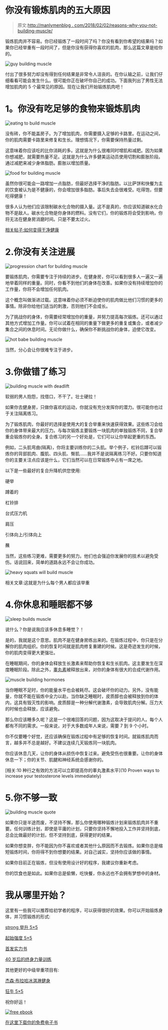 # 你没有锻炼肌肉的五大原因

> 原文:[http://manlymenblog . com/2018/02/02/reasons-why-you-not-building-muscle/](http://manlymenblog.com/2018/02/02/reasons-why-you-are-not-building-muscle/)

锻炼肌肉并不容易。你已经锻炼了一段时间了吗？你没有看到你希望的结果吗？如果你已经举重有一段时间了，但是你没有获得你喜欢的肌肉，那么这篇文章是给你的。

![guy building muscle](../Images/472319ccc38ce978c76ea9bcd6d5f8b0.png)

付出了很多努力却没有得到任何结果是非常令人沮丧的。在你认输之前，让我们仔细看看可能会发生什么。很可能你正在破坏你自己的成功。下面我列出了男性无法增加肌肉的 5 个最常见的原因。现在让我们开始锻炼肌肉吧！

# **1。你没有吃足够的食物来锻炼肌肉**

![eating to build muscle](../Images/2b25096f1a35f9e55298752168fa8bbc.png)

没有砖，你不能盖房子。为了增加肌肉，你需要摄入足够的卡路里。在运动之间，你的肌肉需要卡路里来修复和生长。理想情况下，你需要保持热量过剩。

这意味着你应该吃的比你消耗的多。这就是为什么很难同时增肌和减肥。因为如果你想减肥，就需要热量不足。这就是为什么许多健美运动员使用切割和膨胀阶段。通过减肥来减少身体脂肪。膨胀以增加质量。

![food for building muscle](../Images/55b1ca8b7cdd331c6067e4d2d931db33.png)

虽然你很可能会一路增加一点脂肪，但最好选择干净的脂肪。以比萨饼和快餐为主的饮食被认为是不健康的，你会增加很多脂肪。事后失去会很难受。吃得饱，但要吃得健康！

很多人认为他们应该限制碳水化合物的摄入量。这不是真的，你应该知道碳水化合物不是敌人。碳水化合物是你身体的燃料。没有它们，你的锻炼将会受到影响，你将无法在健身房消磨时间。只是不要太过火。

[相关帖子:如何变得干净健康](http://manlymenblog.com/2018/03/19/bulkupcleanandhealthy/)

# 2.你没有关注进展

![progression chart for building muscle](../Images/135129394a67b6811c5e4552d0782efe.png)

要锻炼肌肉，你需要专注于持续的进步。在健身房，你可以看到很多人一遍又一遍地举着同样的重量。同时，你看不到他们的身体在改善。如果你没有持续增加你的工作量，你将不会增加任何肌肉。

这个概念叫做渐进过载。这意味着你必须不断迫使你的肌肉做比他们习惯的更多的事情。除非你给他们适当的刺激，否则他们不会成长。

为了挑战你的身体，你需要经常增加你的重量，并努力提高每次锻炼。还可以通过其他方式增加工作量。你可以试着在相同的重量下做更多的重复或集合，或者减少集合之间的休息时间。无论你做什么，确保你不断挑战你的身体，迫使它改变。

![hot babe building muscle](../Images/de01f8ef029ceec4dd87bb8406a1621a.png)

当然，分心会让你很难专注于进步。

# 3.你做错了练习

![building muscle with deadlift](../Images/4c1e4cbd8a71de77784c4ae19a38073e.png)

软弱的男人抱怨，找借口，不干了。壮士硬拉！

如果你去健身房，只做你喜欢的运动，你就没有充分发挥你的潜力。很可能你也过于关注隔离练习。

为了锻炼肌肉，你最好的选择是使用大的复合举重来快速获得效果。这些练习会给你的身体带来最大的压力。与每次锻炼主要锻炼一块肌肉的单独锻炼不同，复合举重会锻炼你的全身。复合练习的另一个好处是，它们可以让你举起更重的东西。

例如，二头肌弯曲(隔离)，你将主要训练你的二头肌。举个例子，杠铃后蹲可以锻炼你的背部肌肉、腹肌、四头肌、臀肌……我并不是说隔离练习不好。只要你知道你的主要关注点应该是什么，它们当然可以在日常锻炼中占有一席之地。

以下是一些最好的复合升降机供您使用:

硬举

蹲着的

杠铃排

台式压力机

肩压

引体向上/引体向上

蘸

当然，这些练习更难，需要更多的努力。他们也会强迫你发展你的技术以避免受伤。话说回来，简单的道路永远不会让你成功。

![heavy squats will build muscle](../Images/1acc966088acf0560654f7d516aa7e9b.png)

相关文章:这就是为什么每个男人都应该举重

# 4.你休息和睡眠都不够

![sleep builds muscle](../Images/1487fc4636b7d9f6c0ea90e2a60601e9.png)

说什么？你是说我应该多休息多睡觉？！

是的，我就是这个意思。肌肉不是在健身房练出来的。在锻炼过程中，你只是在分解你的肌肉组织。你的恢复时间就是肌肉修复重建的时候。这是奇迹发生的时候，你的肌肉变得更大更强壮。

在睡眠期间，你的身体会释放生长激素来帮助你恢复和生长肌肉。这主要发生在深度睡眠阶段。除此之外，[睾丸素](https://mailchi.mp/5ef9b44c9ca8/testogen)被释放出来，对你的身体有很大的合成代谢作用。

![muscle building hormones](../Images/8606121acd3ec622e3632e0c6dd48903.png)

当你睡眠不足时，你的能量水平也会被耗尽。这会破坏你的动力。另外，没有能量，你就不能在锻炼中全力以赴。当你缺乏睡眠时，皮质醇也会被释放到你的体内，这具有毁灭性的影响。皮质醇是一种分解代谢激素，会导致肌肉分解。压力大的时候也会释放，应该避免。

那么你应该睡多久呢？这是一个很难回答的问题，因为这取决于提问的人。每个人都有不同的需求。一般来说，对于大多数成年人来说，需要 7 到 9 个小时。

你不仅要睡个好觉，还应该确保在锻炼过程中有足够的恢复时间。就锻炼肌肉而言，越多并不总是越好。不建议连续几天锻炼同一块肌肉。

你应该休息几天，让你的身体从损伤中恢复过来。避免受伤也很重要。让你的身体休息一下；你的关节、肌腱和神经系统会感谢你的。

[相关:10 种行之有效的方法可以立即提高你的睾丸激素水平](10 Proven ways to increase your testosterone levels immediately)

# 5.你不够一致

![building muscle quote](../Images/8aa5a9895053512b288ddae403e37fc6.png)

如果你只是半途而废，不坚持不懈，那么你使用哪种锻炼计划来锻炼肌肉并不重要。任何训练计划，即使是平庸的计划，只要你坚持不懈地投入工作并坚持到底，总会比做最好的计划，但不坚持到底，获得更好的结果。

如果你想变胖，你不能因为你不喜欢或者其他什么原因而不去锻炼。如果你总是缩短锻炼时间，你将得不到你想要的结果。对自己诚实，坚持你应该做的事情。

如果你目前正在锻炼，但没有使用设计好的程序，我建议你重新考虑。

你的饮食也是如此。如果你总是偷懒，吃快餐，你永远也不会拥有梦想中的身材。

# 我从哪里开始？

这里有一些我可以推荐给初学者的程序，可以获得很好的效果。你可以开始锻炼身体，并习惯锻炼的形式:

[strong 举升 5×5](https://stronglifts.com/5x5/)

[起始强度 5×5](https://startingstrength.com/)

[首发实力书](https://www.amazon.com/gp/product/B006XJR5ZA/ref=as_li_tl?ie=UTF8&camp=1789&creative=9325&creativeASIN=B006XJR5ZA&linkCode=as2&tag=manlymenblo0f-20&linkId=f9187f471caa869c85c2996f83d1c11c)

[40 岁后的终身力量训练](https://www.amazon.com/gp/product/0982522770/ref=as_li_tl?ie=UTF8&camp=1789&creative=9325&creativeASIN=0982522770&linkCode=as2&tag=manlymenblo0f-20&linkId=29a85260f14fca3314c58df67374e0c9)

其他更好的中级举重项目有:

[杰森·布拉哈冰淇淋健身](https://www.muscleandstrength.com/workouts/jason-blaha-ice-cream-fitness-5x5-novice-workout)

[狂牛 5×5](https://stronglifts.com/madcow-5x5-training-programs/)

祝你好运！

[![free ebook](../Images/829e5ef58dd2bf5f6e97e6eda0169b24.png)](https://i0.wp.com/manlymenblog.com/wp-content/uploads/2021/10/Free-E-book.png)

[在这里下载你的免费电子书](https://mailchi.mp/896b52eba5bd/manly-men-blog-e-book)